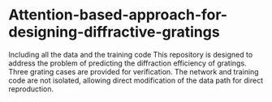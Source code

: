 # Attention-based-approach-for-designing-diffractive-gratings
Including all the data and the training code
This repository is designed to address the problem of predicting the diffraction efficiency of gratings. Three grating cases are provided for verification. The network and training code are not isolated, allowing direct modification of the data path for direct reproduction.
